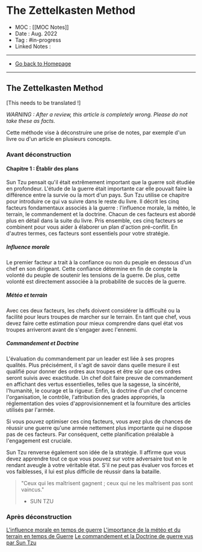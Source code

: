 # The Zettelkasten Method
- MOC : [[MOC Notes]]
- Date : Aug. 2022
- Tag : #in-progress
- Linked Notes : 
-------------------
- [Go back to Homepage](https://misudashi.ga/)
-----

## The Zettelkasten Method
[This needs to be translated !]

*WARNING : After a review, this article is completely wrong. Please do not take these as facts.*

Cette méthode vise à déconstruire une prise de notes, par exemple d'un livre ou d'un article en plusieurs concepts.

### Avant déconstruction

#### Chapitre 1 : Établir des plans

Sun Tzu pensait qu'il était extrêmement important que la guerre soit étudiée en profondeur. L'étude de la guerre était importante car elle pouvait faire la différence entre la survie ou la mort d'un pays. Sun Tzu utilise ce chapitre pour introduire ce qui va suivre dans le reste du livre. Il décrit les cinq facteurs fondamentaux associés à la guerre : l'influence morale, la météo, le terrain, le commandement et la doctrine. Chacun de ces facteurs est abordé plus en détail dans la suite du livre. Pris ensemble, ces cinq facteurs se combinent pour vous aider à élaborer un plan d'action pré-conflit. En d'autres termes, ces facteurs sont essentiels pour votre stratégie.

##### Influence morale 

Le premier facteur a trait à la confiance ou non du peuple en dessous d'un chef en son dirigeant. Cette confiance détermine en fin de compte la volonté du peuple de soutenir les tensions de la guerre. De plus, cette volonté est directement associée à la probabilité de succès de la guerre. 

##### Météo et terrain


Avec ces deux facteurs, les chefs doivent considérer la difficulté ou la facilité pour leurs troupes de marcher sur le terrain. En tant que chef, vous devez faire cette estimation pour mieux comprendre dans quel état vos troupes arriveront avant de s'engager avec l'ennemi. 

##### Commandement et Doctrine

L'évaluation du commandement par un leader est liée à ses propres qualités. Plus précisément, il s'agit de savoir dans quelle mesure il est qualifié pour donner des ordres aux troupes et être sûr que ces ordres seront suivis avec exactitude. Un chef doit faire preuve de commandement en affichant des vertus essentielles, telles que la sagesse, la sincérité, l'humanité, le courage et la rigueur. Enfin, la doctrine d'un chef concerne l'organisation, le contrôle, l'attribution des grades appropriés, la réglementation des voies d'approvisionnement et la fourniture des articles utilisés par l'armée. 

Si vous pouvez optimiser ces cinq facteurs, vous avez plus de chances de réussir une guerre qu'une armée nettement plus importante qui ne dispose pas de ces facteurs. Par conséquent, cette planification préalable à l'engagement est cruciale. 

Sun Tzu renverse également son idée de la stratégie. Il affirme que vous devez apprendre tout ce que vous pouvez sur votre adversaire tout en le rendant aveugle à votre véritable état. S'il ne peut pas évaluer vos forces et vos faiblesses, il lui est plus difficile de réussir dans la bataille. 

> "Ceux qui les maîtrisent gagnent ; ceux qui ne les maîtrisent pas sont vaincus."
> 
> - SUN TZU



### Après déconstruction
[L'influence morale en temps de guerre]()
[L'importance de la météo et du terrain en temps de Guerre]()
[Le commandement et la Doctrine de guerre vus par Sun Tzu]()
